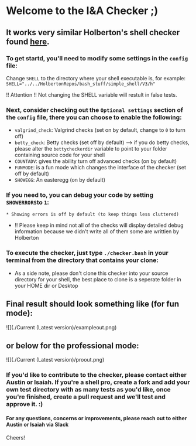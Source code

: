 # Welcome to the I&A Checker ;)
## It works very similar Holberton's shell checker found [here](https://github.com/holbertonschool/0x15.c/).

### To get startd, you'll need to modify some settings in the `config` file: 
Change `SHELL` to the directory where your shell executable is, for example:
`SHELL="../../HolbertonRepos/bash_stuff/simple_shell/V3/h"`

!! Attention !!
Not changing the SHELL variable will restult in false tests.

### Next, consider checking out the `Optional settings` section of the `config` file, there you can choose to enable the following:
* `valgrind_check`: Valgrind checks (set on by default, change to `0` to turn off)
* `betty_check`: Betty checks (set off by default)
	--> if you do betty checks, please alter the `bettycheckerdir` variable to point to your folder containing source code for your shell
* `COUNTADV`: gives the ability turn off advanced checks (on by default)
* `FUNMODE`: is a fun mode which changes the interface of the checker (set off by default)
* `SHOWEGG`: An easteregg (on by default)

### If you need to, you can debug your code by setting `SHOWERRORS`to `1`:
	* Showing errors is off by default (to keep things less cluttered)
* !! Please keep in mind not all of the checks will display detailed debug information because we didn't write all of them some are writtien by Holberton

### To execute the checker, just type `./checker.bash` in your terminal from the directory that contains your clone:
* As a side note, please don't clone this checker into your source directory for your shell, the best place to clone is a seperate folder in your HOME dir or Desktop

## Final result should look something like (for fun mode): 

![](./Current \(Latest version)/exampleout.png)

## or below for the professional mode:

![](./Current \(Latest version)/proout.png)

### If you'd like to contribute to the checker, please contact either Austin or Isaiah. If you're a shell pro, create a fork and add your own test directory with as many tests as you'd like, once you're finished, create a pull request and we'll test and approve it. :)

#### For any questions, concerns or improvements, please reach out to either Austin or Isaiah via Slack

Cheers!